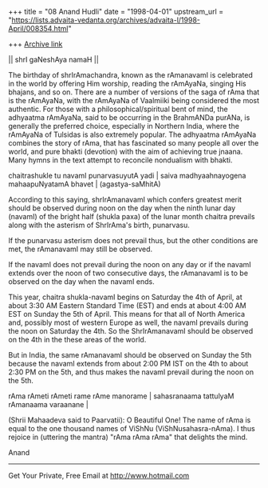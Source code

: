 +++
title = "08 Anand Hudli"
date = "1998-04-01"
upstream_url = "https://lists.advaita-vedanta.org/archives/advaita-l/1998-April/008354.html"

+++
[Archive link](https://lists.advaita-vedanta.org/archives/advaita-l/1998-April/008354.html)

 || shrI gaNeshAya namaH ||

 The birthday of shrIrAmachandra, known as the rAmanavamI is
 celebrated in the world by offering Him worship, reading the
 rAmAyaNa, singing His bhajans, and so on. There are a number
 of versions of the saga of rAma that is the rAmAyaNa, with the
 rAmAyaNa of Vaalmiiki being considered the most authentic. For
 those with a philosophical/spiritual bent of mind, the adhyaatma
 rAmAyaNa, said to be occurring in the BrahmANDa purANa, is generally
 the preferred choice, especially in Northern India, where the
 rAmAyaNa of Tulsidas is also extremely popular. The adhyaatma
 rAmAyaNa combines the story of rAma, that has fascinated so many
 people all over the world, and pure bhakti (devotion) with the aim
 of achieving true jnaana. Many hymns in the text attempt to
 reconcile nondualism with bhakti.


 chaitrashukle tu navamI punarvasuyutA yadi |
 saiva madhyaahnayogena mahaapuNyatamA bhavet |
                             (agastya-saMhitA)

 According to this saying, shrIrAmanavamI which confers
 greatest merit should be observed during noon on the day
 when the ninth lunar day (navamI) of the bright half (shukla
 paxa) of the lunar month chaitra prevails along with the
 asterism of ShrIrAma's birth, punarvasu.

 If the punarvasu asterism does not prevail thus, but the other
 conditions are met, the rAmanavamI may still be observed.

 If the navamI does not prevail during the noon on any day or if
 the navamI extends over the noon of two consecutive days, the
 rAmanavamI is to be observed on the day when the navamI ends.

 This year, chaitra shukla-navamI begins on Saturday the 4th of
 April, at about 3:30 AM Eastern Standard Time (EST) and ends at
 about 4:00 AM EST on Sunday the 5th of April. This means  for that
 all of North America and, possibly most of western Europe as well,
 the navamI prevails during the noon on Saturday the 4th. So the
 ShrIrAmanavamI should be observed on the 4th in the these areas of
 the world.

 But in India, the same rAmanavamI should be observed  on
 Sunday the 5th because the navamI extends from about 2:00 PM IST
 on the 4th to about 2:30 PM on the 5th, and thus makes the navamI
 prevail during the noon on the 5th.

 rAma rAmeti rAmeti rame rAme manorame |
 sahasranaama tattulyaM rAmanaama varaanane |

 (Shrii Mahaadeva said to Paarvatii): O Beautiful One!
 The name of rAma is equal to the one thousand names of
 ViShNu (ViShNusahasra-nAma). I thus rejoice in (uttering the
 mantra) "rAma rAma rAma" that delights the mind.

 Anand

______________________________________________________
Get Your Private, Free Email at http://www.hotmail.com

